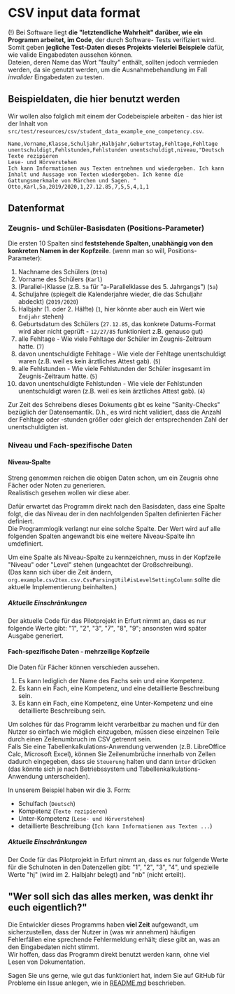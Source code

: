 # CSV input data format

(!) Bei Software liegt **die "letztendliche Wahrheit" darüber, wie ein Programm arbeitet, im Code**, der durch Software-
Tests verifiziert wird. Somit geben **jegliche Test-Daten dieses Projekts vielerlei Beispiele** dafür, wie valide 
Eingabedaten aussehen können.  
Dateien, deren Name das Wort "faulty" enthält, sollten jedoch vermieden werden, da sie genutzt werden, um die 
Ausnahmebehandlung im Fall *invalider* Eingabedaten zu testen.

## Beispieldaten, die hier benutzt werden

Wir wollen also folglich mit einem der Codebeispiele arbeiten - das hier ist der Inhalt von `src/test/resources/csv/student_data_example_one_competency.csv`.

``` 
Name,Vorname,Klasse,Schuljahr,Halbjahr,Geburtstag,Fehltage,Fehltage unentschuldigt,Fehlstunden,Fehlstunden unentschuldigt,niveau,"Deutsch
Texte rezipieren
Lese- und Hörverstehen
Ich kann Informationen aus Texten entnehmen und wiedergeben. Ich kann Inhalt und Aussage von Texten wiedergeben. Ich kenne die Gattungsmerkmale von Märchen und Sagen. "
Otto,Karl,5a,2019/2020,1,27.12.85,7,5,5,4,1,1
```

## Datenformat

### Zeugnis- und Schüler-Basisdaten (Positions-Parameter)

Die ersten 10 Spalten sind **feststehende Spalten, unabhängig von den konkreten Namen in der Kopfzeile**.
(wenn man so will, Positions-Parameter):

1. Nachname des Schülers (`Otto`)
1. Vorname des Schülers (`Karl`)
1. (Parallel-)Klasse (z.B. `5a` für "a-Parallelklasse des 5. Jahrgangs") (`5a`)
1. Schuljahre (spiegelt die Kalenderjahre wieder, die das Schuljahr abdeckt) (`2019/2020`)
1. Halbjahr (1. oder 2. Hälfte) (`1`, hier könnte aber auch ein Wert wie `Endjahr` stehen)
1. Geburtsdatum des Schülers (`27.12.85`, das konkrete Datums-Format wird aber nicht geprüft - `12/27/85` funktioniert z.B. genauso gut)
1. alle Fehltage - Wie viele Fehltage der Schüler im Zeugnis-Zeitraum hatte. (`7`)
1. davon unentschuldigte Fehltage - Wie viele der Fehltage unentschuldigt waren (z.B. weil es kein ärztliches Attest gab). (`5`)
1. alle Fehlstunden - Wie viele Fehlstunden der Schüler insgesamt im Zeugnis-Zeitraum hatte. (`5`)
1. davon unentschuldigte Fehlstunden - Wie viele der Fehlstunden unentschuldigt waren (z.B. weil es kein ärztliches Attest gab).  (`4`)

Zur Zeit des Schreibens dieses Dokuments gibt es keine "Sanity-Checks" bezüglich der Datensemantik. 
D.h., es wird nicht validiert, dass die Anzahl der Fehltage oder -stunden größer oder gleich der entsprechenden Zahl der 
unentschuldigten ist.

### Niveau und Fach-spezifische Daten 

#### Niveau-Spalte

Streng genommen reichen die obigen Daten schon, um ein Zeugnis ohne Fächer oder Noten zu generieren.   
Realistisch gesehen wollen wir diese aber.

Dafür erwartet das Programm direkt nach den Basisdaten, dass eine Spalte folgt, die das Niveau der in den nachfolgenden 
Spalten definierten Fächer definiert.  
Die Programmlogik verlangt nur eine solche Spalte. Der Wert wird auf alle folgenden Spalten angewandt bis eine weitere 
Niveau-Spalte ihn umdefiniert.

Um eine Spalte als Niveau-Spalte zu kennzeichnen, muss in der Kopfzeile "Niveau" oder "Level" stehen (ungeachtet der 
Großschreibung).  
(Das kann sich über die Zeit ändern, `org.example.csv2tex.csv.CsvParsingUtil#isLevelSettingColumn` sollte die aktuelle 
Implementierung beinhalten.)

##### Aktuelle Einschränkungen

Der aktuelle Code für das Pilotprojekt in Erfurt nimmt an, dass es nur folgende Werte gibt: "1", "2", "3", "7", "8", "9"; 
ansonsten wird später Ausgabe generiert.

#### Fach-spezifische Daten - mehrzeilige Kopfzeile 

Die Daten für Fächer können verschieden aussehen.

1. Es kann lediglich der Name des Fachs sein und eine Kompetenz.
2. Es kann ein Fach, eine Kompetenz, und eine detaillierte Beschreibung sein.
3. Es kann ein Fach, eine Kompetenz, eine Unter-Kompetenz und eine detaillierte Beschreibung sein.

Um solches für das Programm leicht verarbeitbar zu machen und für den Nutzer so einfach wie möglich einzugeben,
müssen diese einzelnen Teile durch einen Zeilenumbruch im CSV getrennt sein.  
Falls Sie eine Tabellenkalkulations-Anwendung verwenden (z.B. LibreOffice Calc, Microsoft Excel), können Sie 
Zeilenumbrüche innerhalb von Zellen dadurch eingegeben, dass sie `Steuerung` halten und dann `Enter` drücken
(das könnte sich je nach Betriebssystem und Tabellenkalkulations-Anwendung unterscheiden).

In unserem Beispiel haben wir die 3. Form:
* Schulfach (`Deutsch`)
* Kompetenz (`Texte rezipieren`)
* Unter-Kompetenz (`Lese- und Hörverstehen`)
* detaillierte Beschreibung (`Ich kann Informationen aus Texten ...`)
  
##### Aktuelle Einschränkungen

Der Code für das Pilotprojekt in Erfurt nimmt an, dass es nur folgende Werte für die Schulnoten in den Datenzellen gibt: 
"1", "2", "3", "4", und spezielle Werte "hj" (wird im 2. Halbjahr belegt) and "nb" (nicht erteilt).

## "Wer soll sich das alles merken, was denkt ihr euch eigentlich?"

Die Entwickler dieses Programms haben **viel Zeit** aufgewandt, um sicherzustellen, dass 
der Nutzer in (was wir annehmen) häufigen Fehlerfällen eine sprechende Fehlermeldung erhält; diese gibt an, 
was an den Eingabedaten nicht stimmt.  
Wir hoffen, dass das Programm direkt benutzt werden kann, ohne viel Lesen von Dokumentation.  

Sagen Sie uns gerne, wie gut das funktioniert hat, indem Sie auf GitHub für Probleme ein Issue anlegen, wie in 
[README.md](../README.md) beschrieben.